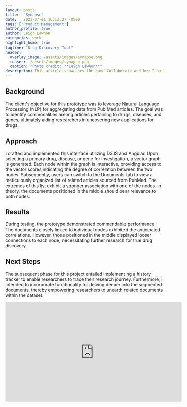 ```yaml
---
layout: posts
title:  "Synapse"
date:   2023-07-01 16:13:27 -0500
tags: ["Product Management"]
author_profile: true
author: Leigh Lawhon
categories: work
highlight_home: true
tagline: "Drug Discovery Tool"
header:
  overlay_image: /assets/images/synapse.png
  teaser:  /assets/images/synapse.png
  caption: "Photo credit: **Leigh Lawhon**"
description: This article showcases the game Collaborate and how I build it.
---
```


## Background
The client's objective for this prototype was to leverage Natural Language Processing (NLP) for aggregating data from Pub Med articles. The goal was to identify commonalities among articles pertaining to drugs, diseases, and genes, ultimately aiding researchers in uncovering new applications for drugs.

## Approach
I crafted and implemented this interface utilizing D3JS and Angular. Upon selecting a primary drug, disease, or gene for investigation, a vector graph is generated. Each node within the graph is interactive, providing access to the vector scores indicating the degree of correlation between the two nodes. Subsequently, users can switch to the Documents tab to view a meticulously organized list of related articles sourced from PubMed. The extremes of this list exhibit a stronger association with one of the nodes. In theory, the documents positioned in the middle should bear relevance to both nodes.

## Results
During testing, the prototype demonstrated commendable performance. The documents closely linked to individual nodes exhibited the anticipated correlations. However, those positioned in the middle displayed looser connections to each node, necessitating further research for true drug discovery.

## Next Steps
The subsequent phase for this project entailed implementing a history tracker to enable researchers to trace their research journey. Furthermore, I intended to incorporate functionality for delving deeper into the segmented documents, thereby empowering researchers to unearth related documents within the dataset.

<iframe width="560" height="315" src="https://www.youtube.com/embed/8c8qVJqvmHQ?si=60A-TwysKQNiihyx" title="YouTube video player" frameborder="0" allow="accelerometer; autoplay; clipboard-write; encrypted-media; gyroscope; picture-in-picture; web-share" allowfullscreen></iframe>